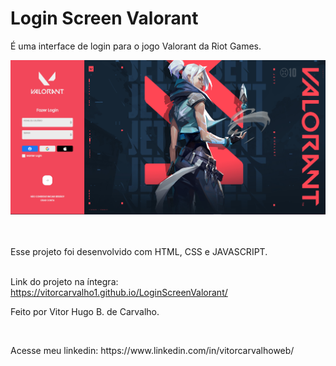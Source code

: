 <h1>Login Screen Valorant</h1>
<p>É uma interface de login para o jogo Valorant da Riot Games.</p>

<img src="./images/jett.png"/>
<br>
<br>
<br>
<p>Esse projeto foi desenvolvido com HTML, CSS e JAVASCRIPT.</p>
<br>
Link do projeto na íntegra: <a href="https://vitorcarvalho1.github.io/LoginScreenValorant/">https://vitorcarvalho1.github.io/LoginScreenValorant/</a>
<br>
<p>Feito por Vitor Hugo B. de Carvalho.</p>
<br>
<p>Acesse meu linkedin: <a>https://www.linkedin.com/in/vitorcarvalhoweb/</a></p>


